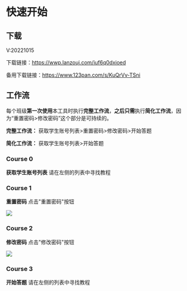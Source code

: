 # 快速开始
## 下载
V:20221015

下载链接：https://wwp.lanzouj.com/iuf6q0dxioed

备用下载链接：https://www.123pan.com/s/KuQrVv-TSni

## 工作流
每个班级**第一次使用**本工具时执行**完整工作流**，**之后只需**执行**简化工作流**，因为“重置密码>修改密码”这个部分是可持续的。

**完整工作流：**
获取学生账号列表>重置密码>修改密码>开始答题

**简化工作流：**
获取学生账号列表>开始答题

### Course 0
**获取学生账号列表**
请在左侧的列表中寻找教程

### Course 1
**重置密码**
点击"重置密码"按钮

![](https://s1.ax1x.com/2022/10/15/x0WFQf.png)

### Course 2
**修改密码**
点击"修改密码"按钮

![](https://s1.ax1x.com/2022/10/15/x0WuYn.png)


### Course 3
**开始答题**
请在左侧的列表中寻找教程
